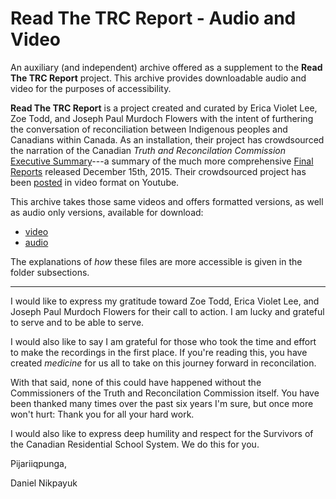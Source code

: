 Read The TRC Report - Audio and Video
=====================================

An auxiliary (and independent) archive offered as a supplement to the **Read The TRC Report** project.
This archive provides downloadable audio and video for the purposes of accessibility.

**Read The TRC Report** is a project created and curated by Erica Violet Lee, Zoe Todd, and Joseph Paul Murdoch Flowers
with the intent of furthering the conversation of reconciliation between Indigenous peoples and Canadians within Canada.
As an installation, their project has crowdsourced the narration of the Canadian *Truth and Reconcilation Commission*
[Executive Summary](https://ehprnh2mwo3.exactdn.com/wp-content/uploads/2021/01/Executive_Summary_English_Web.pdf)---a summary of the much more comprehensive
[Final Reports](https://nctr.ca/records/reports/) released December 15th, 2015. Their crowdsourced project has been
[posted](https://www.youtube.com/playlist?list=PLxPr_RIsvg9JJWoiRx2kl2v24r_pu7JbR) in video format on Youtube.

This archive takes those same videos and offers formatted versions, as well as audio only versions, available for download:

+ [video](video/README.md)
+ [audio](audio/README.md)

The explanations of *how* these files are more accessible is given in the folder subsections.

----------------

I would like to express my gratitude toward Zoe Todd, Erica Violet Lee, and Joseph Paul Murdoch Flowers for their call
to action. I am lucky and grateful to serve and to be able to serve.

I would also like to say I am grateful for those who took the time and effort to make the recordings in the first place.
If you're reading this, you have created *medicine* for us all to take on this journey forward in reconcilation.

With that said, none of this could have happened without the Commissioners of the Truth and Reconcilation Commission itself.
You have been thanked many times over the past six years I'm sure, but once more won't hurt: Thank you for all your hard work.

I would also like to express deep humility and respect for the Survivors of the Canadian Residential School System.
We do this for you.

Pijariiqpunga,

Daniel Nikpayuk

